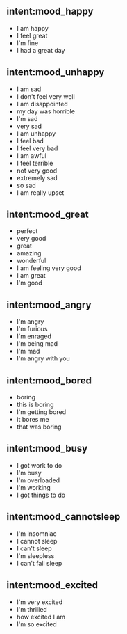 ## intent:mood_happy
- I am happy
- I feel great
- I'm fine
- I had a great day

## intent:mood_unhappy
- I am sad
- I don't feel very well
- I am disappointed
- my day was horrible
- I'm sad
- very sad
- I am unhappy
- I feel bad
- I feel very bad
- I am awful
- I feel terrible
- not very good
- extremely sad
- so sad
- I am really upset

## intent:mood_great
- perfect
- very good
- great
- amazing
- wonderful
- I am feeling very good
- I am great
- I'm good

## intent:mood_angry
- I'm angry
- I'm furious
- I'm enraged
- I'm being mad
- I'm mad
- I'm angry with you

## intent:mood_bored
- boring
- this is boring
- I'm getting bored
- it bores me
- that was boring

## intent:mood_busy
- I got work to do
- I'm busy
- I'm overloaded
- I'm working
- I got things to do

## intent:mood_cannotsleep
- I'm insomniac
- I cannot sleep
- I can't sleep
- I'm sleepless
- I can't fall sleep

## intent:mood_excited
- I'm very excited
- I'm thrilled
- how excited I am
- I'm so excited
